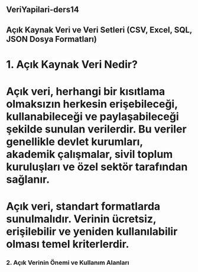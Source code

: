 ## VeriYapilari-ders14

## Açık Kaynak Veri ve Veri Setleri (CSV, Excel, SQL, JSON Dosya Formatları)

# 1. Açık Kaynak Veri Nedir?

# Açık veri, herhangi bir kısıtlama olmaksızın herkesin erişebileceği, kullanabileceği ve paylaşabileceği şekilde sunulan verilerdir. Bu veriler genellikle devlet kurumları, akademik çalışmalar, sivil toplum kuruluşları ve özel sektör tarafından sağlanır.

# Açık veri, standart formatlarda sunulmalıdır. Verinin ücretsiz, erişilebilir ve yeniden kullanılabilir olması temel kriterlerdir.

### 2. Açık Verinin Önemi ve Kullanım Alanları
